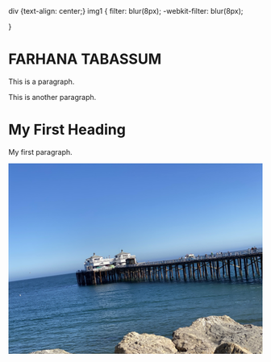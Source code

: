 

<!DOCTYPE html>
<meta name="viewport" content="width=device-width, initial-scale=1">
<html>
  <HEAD>
    <link href="./css/custom_bootstrap.css" rel="stylesheet"/>
  <sytle>
    div {text-align: center;}
img1 {
     filter: blur(8px);
  -webkit-filter: blur(8px);
  
}
  </sytle>
</HEAD>
 
<body>
<h1>FARHANA TABASSUM</h1>

<p>This is a paragraph.</p>
<p>This is another paragraph.</p>
<h1>My First Heading</h1>
<p>My first paragraph.</p>
  <div class="img1">
    <img   src="IMG_6004.jpeg">
  </div>

</body>
</html>
